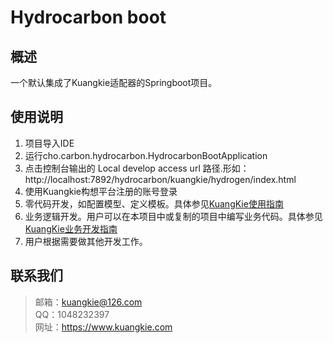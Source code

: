 # Hydrocarbon boot
## 概述
一个默认集成了Kuangkie适配器的Springboot项目。
## 使用说明
1. 项目导入IDE
2. 运行cho.carbon.hydrocarbon.HydrocarbonBootApplication
3. 点击控制台输出的 Local develop access url 路径.形如：http://localhost:7892/hydrocarbon/kuangkie/hydrogen/index.html
4. 使用Kuangkie构想平台注册的账号登录
5. 零代码开发，如配置模型、定义模板。具体参见[KuangKie使用指南](https://www.kuangkie.com/kuangkie)
6. 业务逻辑开发。用户可以在本项目中或复制的项目中编写业务代码。具体参见[KuangKie业务开发指南](https://www.kuangkie.com/kuangkie/guide/java-bnb)
7. 用户根据需要做其他开发工作。

## 联系我们
>邮箱：kuangkie@126.com  
>QQ：1048232397  
>网址：https://www.kuangkie.com  
